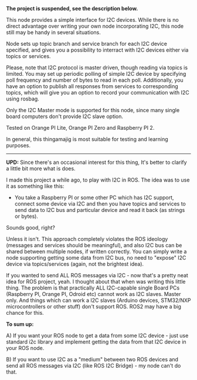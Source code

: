 **The project is suspended, see the description below.**

This node provides a simple interface for I2C devices. While there is no direct advantage over writing your own node incorporating I2C, this node still may be handy in several situations.

Node sets up topic branch and service branch for each I2C device specified, and gives you a possibility to interract with I2C devices either via topics or services.

Please, note that I2C protocol is master driven, though reading via topics is limited. You may set up periodic polling of simple I2C device by specifying poll frequency and number of bytes to read in each poll. Additionally, you have an option to publish all responses from services to corresponding topics, which will give you an option to record your communication with I2C using rosbag.

Only the I2C Master mode is supported for this node, since many single board computers don't provide I2C slave option.

Tested on Orange PI Lite, Orange PI Zero and Raspberry PI 2.

In general, this thingamajig is most suitable for testing and learning purposes.

----

**UPD:** Since there's an occasional interest for this thing, It's better to clarify a little bit more what is does.

I made this project a while ago, to play with I2C in ROS. The idea was to use it as something like this:

- You take a Raspberry PI or some other PC which has I2C support, connect some device via I2C and then you have topics and services to send data to I2C bus and particular device and read it back (as strings or bytes).

Sounds good, right? 

Unless it isn't. This approach completely violates the ROS ideology (messages and services should be meaningful), and also I2C bus can be shared between multiple nodes, if written correctly. You can simply write a node supporting getting some data from I2C bus, no need to "expose" I2C device via topics/services (again, not the brightest idea).

If you wanted to send ALL ROS messages via I2C - now that's a pretty neat idea for ROS project, yeah. I thought about that when was writing this little thing. The problem is that practically ALL I2C-capable single Board PCs (Raspberry PI, Orange PI, Odroid etc) cannot work as I2C slaves. Master only. And things which can work a I2C slaves (Arduino devices, STM32/NXP microcontrollers or other stuff) don't support ROS. ROS2 may have a big chance for this.

**To sum up:**

A) If you want your ROS node to get a data from some I2C device - just use standard i2c library and implement getting the data from that I2C device in your ROS node.

B) If you want to use I2C as a "medium" between two ROS devices and send all ROS messages via I2C (like ROS I2C Bridge) - my node can't do that.
